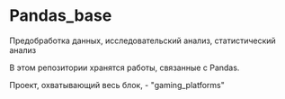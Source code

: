 # Pandas_base
Предобработка данных, исследовательский анализ, статистический анализ

В этом репозитории хранятся работы, связанные с Pandas. 

Проект, охватывающий весь блок, - "gaming_platforms"

